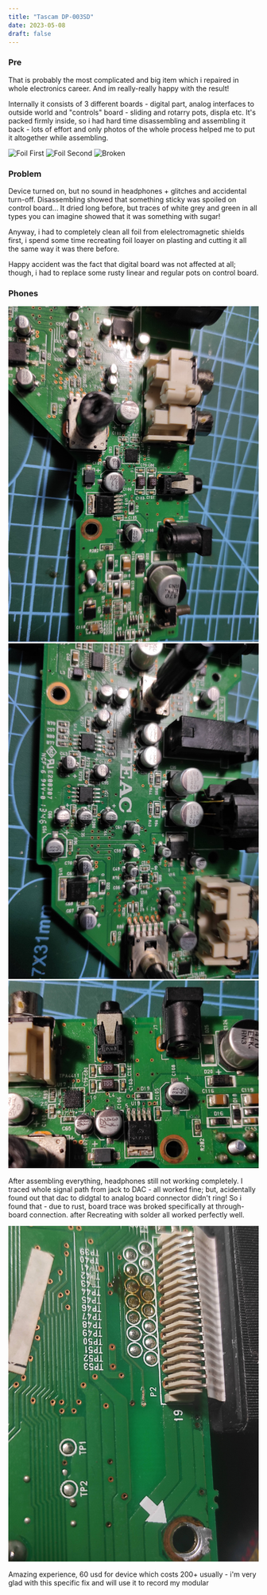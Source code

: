 ```yaml
---
title: "Tascam DP-003SD"
date: 2023-05-08
draft: false
---
```


### Pre

That is probably the most complicated and big item which i repaired in whole electronics career. And im really-really happy with the result!

Internally it consists of 3 different boards - digital part, analog interfaces to outside world and "controls" board - sliding and rotarry pots, displa etc. It's packed firmly inside, so i had hard time disassembling and assembling it back - lots of effort and only photos of the whole process helped me to put it altogether while assembling.

![Foil First](img/dp003sd-foil1.jpg)
![Foil Second](img/dp003sd-foil2.jpg)
![Broken](img/dp003sd-boards.jpg)

### Problem

Device turned on, but no sound in headphones + glitches and accidental turn-off. Disassembling showed that something sticky was spoiled on control board... It dried long before, but traces of white grey and green in all types you can imagine showed that it was something with sugar!

Anyway, i had to completely clean all foil from elelectromagnetic shields first, i spend some time recreating foil loayer on plasting and cutting it all the same way it was there before. 

Happy accident was the fact that digital board was not affected at all; though, i had to replace some rusty linear and regular pots on control board.

### Phones

![Phones 1](img/dp003sd-phones.jpg)
![Phones 2](img/dp003sd-phones2.jpg)
![Phones 3](img/dp003sd-phones3.jpg)

After assembling everything, headphones still not working completely. I traced whole signal path from jack to DAC - all worked fine; but, acidentally found out that dac to didgtal to analog board connector didn't ring! So i found that - due to rust, board trace was broked specifically at through-board connection. after Recreating with solder all worked perfectly well.

![Resolved Problem](img/dp003sd-phonesresolved.jpg)

Amazing experience, 60 usd for device which costs 200+ usually - i'm very glad with this specific fix and will use it to record my modular
